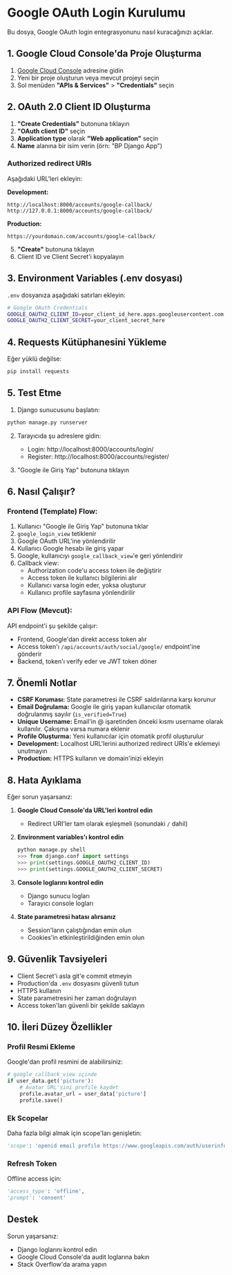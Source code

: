 # Google OAuth Login Kurulumu

Bu dosya, Google OAuth login entegrasyonunu nasıl kuracağınızı açıklar.

## 1. Google Cloud Console'da Proje Oluşturma

1. [Google Cloud Console](https://console.cloud.google.com/) adresine gidin
2. Yeni bir proje oluşturun veya mevcut projeyi seçin
3. Sol menüden **"APIs & Services"** > **"Credentials"** seçin

## 2. OAuth 2.0 Client ID Oluşturma

1. **"Create Credentials"** butonuna tıklayın
2. **"OAuth client ID"** seçin
3. **Application type** olarak **"Web application"** seçin
4. **Name** alanına bir isim verin (örn: "BP Django App")

### Authorized redirect URIs

Aşağıdaki URL'leri ekleyin:

**Development:**
```
http://localhost:8000/accounts/google-callback/
http://127.0.0.1:8000/accounts/google-callback/
```

**Production:**
```
https://yourdomain.com/accounts/google-callback/
```

5. **"Create"** butonuna tıklayın
6. Client ID ve Client Secret'i kopyalayın

## 3. Environment Variables (.env dosyası)

`.env` dosyanıza aşağıdaki satırları ekleyin:

```bash
# Google OAuth Credentials
GOOGLE_OAUTH2_CLIENT_ID=your_client_id_here.apps.googleusercontent.com
GOOGLE_OAUTH2_CLIENT_SECRET=your_client_secret_here
```

## 4. Requests Kütüphanesini Yükleme

Eğer yüklü değilse:

```bash
pip install requests
```

## 5. Test Etme

1. Django sunucusunu başlatın:
```bash
python manage.py runserver
```

2. Tarayıcıda şu adreslere gidin:
   - Login: http://localhost:8000/accounts/login/
   - Register: http://localhost:8000/accounts/register/

3. "Google ile Giriş Yap" butonuna tıklayın

## 6. Nasıl Çalışır?

### Frontend (Template) Flow:

1. Kullanıcı "Google ile Giriş Yap" butonuna tıklar
2. `google_login_view` tetiklenir
3. Google OAuth URL'ine yönlendirilir
4. Kullanıcı Google hesabı ile giriş yapar
5. Google, kullanıcıyı `google_callback_view`'e geri yönlendirir
6. Callback view:
   - Authorization code'u access token ile değiştirir
   - Access token ile kullanıcı bilgilerini alır
   - Kullanıcı varsa login eder, yoksa oluşturur
   - Kullanıcı profile sayfasına yönlendirilir

### API Flow (Mevcut):

API endpoint'i şu şekilde çalışır:
- Frontend, Google'dan direkt access token alır
- Access token'ı `/api/accounts/auth/social/google/` endpoint'ine gönderir
- Backend, token'ı verify eder ve JWT token döner

## 7. Önemli Notlar

- **CSRF Koruması:** State parametresi ile CSRF saldırılarına karşı korunur
- **Email Doğrulama:** Google ile giriş yapan kullanıcılar otomatik doğrulanmış sayılır (`is_verified=True`)
- **Unique Username:** Email'in @ işaretinden önceki kısmı username olarak kullanılır. Çakışma varsa numara eklenir
- **Profile Oluşturma:** Yeni kullanıcılar için otomatik profil oluşturulur
- **Development:** Localhost URL'lerini authorized redirect URIs'e eklemeyi unutmayın
- **Production:** HTTPS kullanın ve domain'inizi ekleyin

## 8. Hata Ayıklama

Eğer sorun yaşarsanız:

1. **Google Cloud Console'da URL'leri kontrol edin**
   - Redirect URI'ler tam olarak eşleşmeli (sonundaki `/` dahil)

2. **Environment variables'ı kontrol edin**
   ```python
   python manage.py shell
   >>> from django.conf import settings
   >>> print(settings.GOOGLE_OAUTH2_CLIENT_ID)
   >>> print(settings.GOOGLE_OAUTH2_CLIENT_SECRET)
   ```

3. **Console loglarını kontrol edin**
   - Django sunucu logları
   - Tarayıcı console logları

4. **State parametresi hatası alırsanız**
   - Session'ların çalıştığından emin olun
   - Cookies'in etkinleştirildiğinden emin olun

## 9. Güvenlik Tavsiyeleri

- Client Secret'i asla git'e commit etmeyin
- Production'da `.env` dosyasını güvenli tutun
- HTTPS kullanın
- State parametresini her zaman doğrulayın
- Access token'ları güvenli bir şekilde saklayın

## 10. İleri Düzey Özellikler

### Profil Resmi Ekleme

Google'dan profil resmini de alabilirsiniz:

```python
# google_callback_view içinde
if user_data.get('picture'):
    # Avatar URL'sini profile kaydet
    profile.avatar_url = user_data['picture']
    profile.save()
```

### Ek Scopelar

Daha fazla bilgi almak için scope'ları genişletin:

```python
'scope': 'openid email profile https://www.googleapis.com/auth/userinfo.profile',
```

### Refresh Token

Offline access için:

```python
'access_type': 'offline',
'prompt': 'consent'
```

## Destek

Sorun yaşarsanız:
- Django loglarını kontrol edin
- Google Cloud Console'da audit loglarına bakın
- Stack Overflow'da arama yapın
